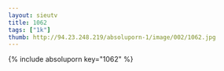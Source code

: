 ```yaml
--- 
layout: sieutv
title: 1062
tags: ["1k"]
thumb: http://94.23.248.219/absoluporn-1/image/002/1062.jpg
---
```

{% include absoluporn key="1062" %} 
